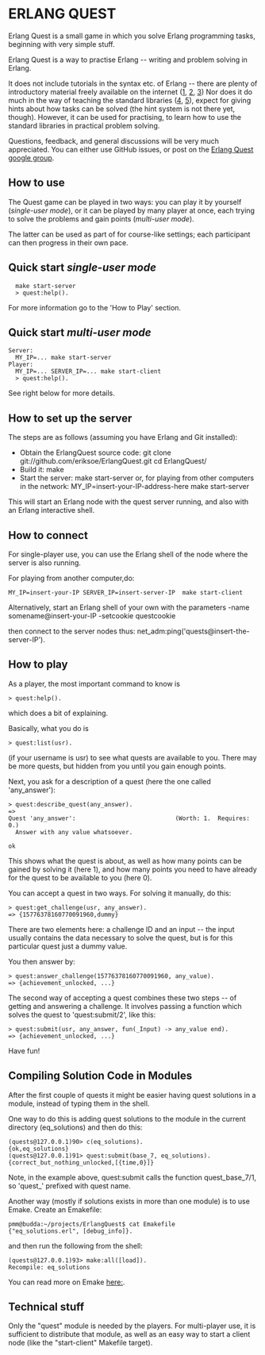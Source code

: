 ERLANG QUEST
============

Erlang Quest is a small game in which you solve Erlang programming
tasks, beginning with very simple stuff.

Erlang Quest is a way to practise Erlang -- writing and problem
solving in Erlang.

It does not include tutorials in the syntax etc. of Erlang -- there
are plenty of introductory material freely available on the internet
([1][], [2][], [3][]) Nor does it do much in the way of teaching the
standard libraries ([4][], [5][]), expect for giving hints about how
tasks can be solved (the hint system is not there yet, though).
However, it can be used for practising, to learn how to use the
standard libraries in practical problem solving.

Questions, feedback, and general discussions will be very much
appreciated.  You can either use GitHub issues, or post on the [Erlang
Quest google group](https://groups.google.com/forum/?hl=en&fromgroups#!forum/erlang-quest).


How to use
----------

The Quest game can be played in two ways: you can play it by yourself
(_single-user mode_), or it can be played by many player at once, each
trying to solve the problems and gain points (_multi-user mode_).

The latter can be used as part of for course-like settings; each
participant can then progress in their own pace.


Quick start _single-user mode_
------------------------------
      make start-server
      > quest:help().

For more information go to the 'How to Play' section.


Quick start _multi-user mode_
-----------------------------
    Server:
      MY_IP=... make start-server
    Player:
      MY_IP=... SERVER_IP=... make start-client
      > quest:help().

See right below for more details.


How to set up the server
------------------------

The steps are as follows (assuming you have Erlang and Git installed):

- Obtain the ErlangQuest source code:
    git clone git://github.com/eriksoe/ErlangQuest.git
    cd ErlangQuest/
- Build it:
    make
- Start the server:
    make start-server
  or, for playing from other computers in the network:
    MY_IP=insert-your-IP-address-here  make start-server

This will start an Erlang node with the quest server running, and also
with an Erlang interactive shell.


How to connect
--------------

For single-player use, you can use the Erlang shell of the node where
the server is also running.

For playing from another computer,do:

    MY_IP=insert-your-IP SERVER_IP=insert-server-IP  make start-client

Alternatively, start an Erlang shell of your own with the parameters
     -name somename@insert-your-IP -setcookie questcookie

then connect to the server nodes thus:
    net_adm:ping('quests@insert-the-server-IP').


How to play
-----------

As a player, the most important command to know is

    > quest:help().

which does a bit of explaining.

Basically, what you do is

    > quest:list(usr).

(if your username is usr) to see what quests are available to you.
There may be more quests, but hidden from you until you gain enough
points.

Next, you ask for a description of a quest (here the one called
'any_answer'):

    > quest:describe_quest(any_answer).
    =>
    Quest 'any_answer':                            (Worth: 1.  Requires: 0.)
      Answer with any value whatsoever.

    ok

This shows what the quest is about, as well as how many points can be
gained by solving it (here 1), and how many points you need to have
already for the quest to be available to you (here 0).

You can accept a quest in two ways.  For solving it manually, do this:

    > quest:get_challenge(usr, any_answer).
    => {15776378160770091960,dummy}

There are two elements here: a challenge ID and an input -- the input
usually contains the data necessary to solve the quest, but is for
this particular quest just a dummy value.

You then answer by:

    > quest:answer_challenge(15776378160770091960, any_value).
    => {achievement_unlocked, ...}

The second way of accepting a quest combines these two steps -- of
getting and answering a challenge.  It involves passing a function
which solves the quest to 'quest:submit/2', like this:

    > quest:submit(usr, any_answer, fun(_Input) -> any_value end).
    => {achievement_unlocked, ...}

Have fun!


Compiling Solution Code in Modules
----------------------------------

After the first couple of quests it might be easier having quest
solutions in a module, instead of typing them in the shell.

One way to do this is adding quest solutions to the module
in the current directory (eq_solutions) and then do this:

    (quests@127.0.0.1)90> c(eq_solutions).
    {ok,eq_solutions}
    (quests@127.0.0.1)91> quest:submit(base_7, eq_solutions).
    {correct_but_nothing_unlocked,[{time,0}]}

Note, in the example above, quest:submit calls the function
quest_base_7/1, so 'quest_' prefixed with quest name.

Another way (mostly if solutions exists in more than one module) is to
use Emake.  Create an Emakefile:

    pmm@budda:~/projects/ErlangQuest$ cat Emakefile 
    {"eq_solutions.erl", [debug_info]}.

and then run the following from the shell:

    (quests@127.0.0.1)93> make:all([load]).
    Recompile: eq_solutions

You can read more on Emake [here:](http://www.erlang.org/doc/man/make.html).


Technical stuff
---------------

Only the "quest" module is needed by the players.  For multi-player
use, it is sufficient to distribute that module, as well as an easy
way to start a client node (like the "start-client" Makefile target).

[1]: http://www.erlang.org/doc/getting_started/users_guide.html
[2]: http://learnyousomeerlang.com/
[3]: http://www.erlang.org/course/course.html

[4]: http://erldocs.com/
[5]: http://www.erlang.org/erldoc
